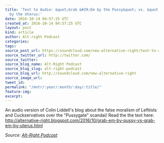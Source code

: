 ```yaml
---
title: 'Text to Audio: &quot;Grab &#39;Em by the Pussy&quot; vs. &quot;Grab &#39;Em
  by the Uterus:'
date: 2016-10-14 04:57:25 UTC
created_at: 2016-10-14 04:57:25 UTC
layout: post
kind: article
author: Alt-right Podcast
categories: 
tags: 
source_post_url: https://soundcloud.com/new-alternative-right/text-to-audio-grab-em-by-the-pussy-vs-grab-em-by-the-uterus
source_twitter_url: http://twitter.com/
source_twitter: 
source_blog_name: Alt-Right Podcast
source_blog_slug: alt-right-podcast
source_blog_url: http://soundcloud.com/new-alternative-right
source_image_url: 
tweet_id: 
permalink: "/mntr/:year/:month/:day/:title/"
feature-img: 
excerpt: 
---
```

An audio version of Colin Liddell's blog about the false moralism of Leftiists and Cuckservatives over the "Pussygate" scandal/ Read the the text here: http://alternative-right.blogspot.com/2016/10/grab-em-by-pussy-vs-grab-em-by-uterus.html<div class="">
    <i>Source: <a href="http://soundcloud.com/new-alternative-right">Alt-Right Podcast</a></i>
</div>
